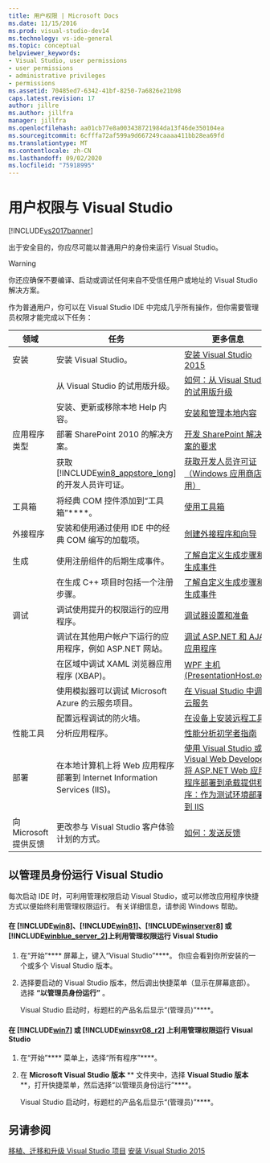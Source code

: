 ```yaml
---
title: 用户权限 | Microsoft Docs
ms.date: 11/15/2016
ms.prod: visual-studio-dev14
ms.technology: vs-ide-general
ms.topic: conceptual
helpviewer_keywords:
- Visual Studio, user permissions
- user permissions
- administrative privileges
- permissions
ms.assetid: 70485ed7-6342-41bf-8250-7a6826e21b98
caps.latest.revision: 17
author: jillre
ms.author: jillfra
manager: jillfra
ms.openlocfilehash: aa01cb77e8a003438721984da13f46de350104ea
ms.sourcegitcommit: 6cfffa72af599a9d667249caaaa411bb28ea69fd
ms.translationtype: MT
ms.contentlocale: zh-CN
ms.lasthandoff: 09/02/2020
ms.locfileid: "75918995"
---
```

# <a name="user-permissions-and-visual-studio"></a>用户权限与 Visual Studio
[!INCLUDE[vs2017banner](../includes/vs2017banner.md)]

出于安全目的，你应尽可能以普通用户的身份来运行 Visual Studio。

> [!WARNING]
> 你还应确保不要编译、启动或调试任何来自不受信任用户或地址的 Visual Studio 解决方案。

 作为普通用户，你可以在 Visual Studio IDE 中完成几乎所有操作，但你需要管理员权限才能完成以下任务：

|领域|任务|更多信息|
|----------|----------|--------------------------|
|安装|安装 Visual Studio。|[安装 Visual Studio 2015](../install/install-visual-studio-2015.md)|
||从 Visual Studio 的试用版升级。|[如何：从 Visual Studio 的试用版升级](../install/how-to-upgrade-from-a-trial-edition-of-visual-studio.md)|
||安装、更新或移除本地 Help 内容。|[安装和管理本地内容](../ide/install-and-manage-local-content.md)|
|应用程序类型|部署 SharePoint 2010 的解决方案。|[开发 SharePoint 解决方案的要求](https://msdn.microsoft.com/library/ae8ff69d-4540-4380-ab0b-845f7108e89c)|
||获取 [!INCLUDE[win8_appstore_long](../includes/win8-appstore-long-md.md)]的开发人员许可证。|[获取开发人员许可证（Windows 应用商店应用）](https://msdn.microsoft.com/library/windows/apps/hh974578.aspx)|
|工具箱|将经典 COM 控件添加到“工具箱”****。|[使用工具箱](../ide/using-the-toolbox.md)|
|外接程序|安装和使用通过使用 IDE 中的经典 COM 编写的加载项。|[创建外接程序和向导](https://msdn.microsoft.com/library/c5a47c21-6668-4de3-898d-afa969317e73)|
|生成|使用注册组件的后期生成事件。|[了解自定义生成步骤和生成事件](https://msdn.microsoft.com/library/beb2f017-3e9f-4b2c-9b57-2572fd2628e4)|
||在生成 C++ 项目时包括一个注册步骤。|[了解自定义生成步骤和生成事件](https://msdn.microsoft.com/library/beb2f017-3e9f-4b2c-9b57-2572fd2628e4)|
|调试|调试使用提升的权限运行的应用程序。|[调试器设置和准备](../debugger/debugger-settings-and-preparation.md)|
||调试在其他用户帐户下运行的应用程序，例如 ASP.NET 网站。|[调试 ASP.NET 和 AJAX 应用程序](../debugger/debugging-aspnet-and-ajax-applications.md)|
||在区域中调试 XAML 浏览器应用程序 (XBAP)。|[WPF 主机 (PresentationHost.exe)](https://msdn.microsoft.com/library/3215bfa1-722c-4ac8-a7c5-bdd02d30afbd)|
||使用模拟器可以调试 Microsoft Azure 的云服务项目。|[在 Visual Studio 中调试云服务](../azure/vs-azure-tools-debug-cloud-services-virtual-machines.md)|
||配置远程调试的防火墙。|[在设备上安装远程工具](https://msdn.microsoft.com/library/90f45630-0d26-4698-8c1f-63f85a12db9c)|
|性能工具|分析应用程序。|[性能分析初学者指南](../profiling/beginners-guide-to-performance-profiling.md)|
|部署|在本地计算机上将 Web 应用程序部署到 Internet Information Services (IIS)。|[使用 Visual Studio 或 Visual Web Developer 将 ASP.NET Web 应用程序部署到承载提供程序：作为测试环境部署到 IIS](https://www.asp.net/web-forms/tutorials/deployment/deployment-to-a-hosting-provider/Deployment-to-a-Hosting-Provider-Deploying-to-IIS-as-a-Test-Environment-5-of-12)|
|向 Microsoft 提供反馈|更改参与 Visual Studio 客户体验计划的方式。|[如何：发送反馈](../misc/how-to-send-feedback-about-visual-studio.md)|

## <a name="running-visual-studio-as-an-administrator"></a>以管理员身份运行 Visual Studio
 每次启动 IDE 时，可利用管理权限启动 Visual Studio，或可以修改应用程序快捷方式以便始终利用管理权限运行。 有关详细信息，请参阅 Windows 帮助。

#### <a name="to-run-visual-studio-with-administrative-permissions-on-win8-win81-winserver8-or-winblue_server_2"></a>在 [!INCLUDE[win8](../includes/win8-md.md)]、[!INCLUDE[win81](../includes/win81-md.md)]、[!INCLUDE[winserver8](../includes/winserver8-md.md)] 或 [!INCLUDE[winblue_server_2](../includes/winblue-server-2-md.md)]上利用管理权限运行 Visual Studio

1. 在“开始”**** 屏幕上，键入“Visual Studio”****。 你应会看到你所安装的一个或多个 Visual Studio 版本。

2. 选择要启动的 Visual Studio 版本，然后调出快捷菜单（显示在屏幕底部）。 选择 **“以管理员身份运行”** 。

     Visual Studio 启动时，标题栏的产品名后显示“(管理员)”****。

#### <a name="to-run-visual-studio-with-administrative-permissions-on-win7-or-winsvr08_r2"></a>在 [!INCLUDE[win7](../includes/win7-md.md)] 或 [!INCLUDE[winsvr08_r2](../includes/winsvr08-r2-md.md)] 上利用管理权限运行 Visual Studio

1. 在“开始”**** 菜单上，选择“所有程序”****。

2. 在 **Microsoft Visual Studio 版本** ** 文件夹中，选择 **Visual Studio 版本** **，打开快捷菜单，然后选择“以管理员身份运行”****。

     Visual Studio 启动时，标题栏的产品名后显示“(管理员)”****。

## <a name="see-also"></a>另请参阅
 [移植、迁移和升级 Visual Studio 项目](../porting/porting-migrating-and-upgrading-visual-studio-projects.md) [安装 Visual Studio 2015](../install/install-visual-studio-2015.md)
